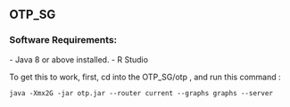 <h2>OTP_SG</h2>

<h3>Software Requirements: </h3>
- Java 8 or above installed. 
- R Studio

To get this to work, first, cd into the OTP_SG/otp , and run this command : 

`java -Xmx2G -jar otp.jar --router current --graphs graphs --server`